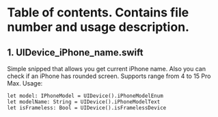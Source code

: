 # Table of contents. Contains file number and usage description.

## 1. UIDevice_iPhone_name.swift
Simple snipped that allows you get current iPhone name.
Also you can check if an iPhone has rounded screen.
Supports range from 4 to 15 Pro Max. Usage:
```
let model: IPhoneModel = UIDevice().iPhoneModelEnum
let modelName: String = UIDevice().iPhoneModelText
let isFrameless: Bool = UIDevice().isFramelessDevice
```

